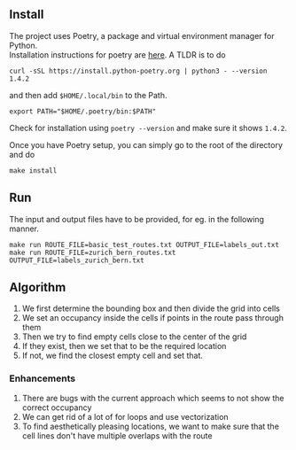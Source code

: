 ## Install

The project uses Poetry, a package and virtual environment manager for Python.  
Installation instructions for poetry are [here](https://python-poetry.org/docs/). 
A TLDR is to do 

```
curl -sSL https://install.python-poetry.org | python3 - --version 1.4.2
```

and then add `$HOME/.local/bin` to the Path. 
```
export PATH="$HOME/.poetry/bin:$PATH"
```

Check for installation using `poetry --version` and make sure it shows `1.4.2`.

Once you have Poetry setup, you can simply go to the root of the directory and do

```
make install
```


## Run

The input and output files have to be provided, for eg. in the following manner. 
```
make run ROUTE_FILE=basic_test_routes.txt OUTPUT_FILE=labels_out.txt
make run ROUTE_FILE=zurich_bern_routes.txt OUTPUT_FILE=labels_zurich_bern.txt
```


## Algorithm

1. We first determine the bounding box and then divide the grid into cells
2. We set an occupancy inside the cells if points in the route pass through them
3. Then we try to find empty cells close to the center of the grid
4. If they exist, then we set that to be the required location
5. If not, we find the closest empty cell and set that. 


### Enhancements
1. There are bugs with the current approach which seems to not show the correct occupancy
2. We can get rid of a lot of for loops and use vectorization
3. To find aesthetically pleasing locations, we want to make sure that the cell lines don't have multiple overlaps with the route